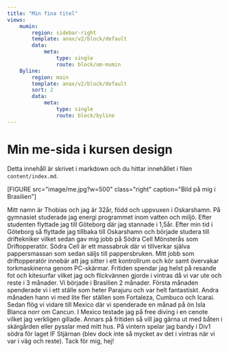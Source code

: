 ```yaml
---
title: "Min fina titel"
views:
    mumin:
        region: sidebar-right
        template: anax/v2/block/default
        data:
            meta:
                type: single
                route: block/om-mumin
    Byline:
        region: main
        template: anax/v2/block/default
        sort: 2
        data:
            meta:
                type: single
                route: block/byline
---
```

Min me-sida i kursen design
=========================

Detta innehåll är skrivet i markdown och du hittar innehållet i filen `content/index.md`.

[FIGURE src="image/me.jpg?w=500" class="right" caption="Bild på mig i Brasilien"]

Mitt namn är Thobias och jag är 32år, född och uppvuxen i Oskarshamn. På gymnasiet studerade jag energi programmet inom vatten och miljö. Efter studenten flyttade jag till Göteborg där jag stannade i 1,5år. Efter min tid i Göteborg så flyttade jag tillbaka till Oskarshamn och började studera till driftekniker vilket sedan gav mig jobb på Södra Cell Mönsterås som Driftopperatör. Södra Cell är ett massabruk där vi tillverkar själva pappersmassan som sedan säljs till pappersbruken. Mitt jobb som driftopperatör innebär att jag sitter i ett kontrollrum och kör samt övervakar torkmaskinerna genom PC-skärmar. Fritiden spendar jag helst på resande fot och kitesurfar vilket jag och flickvännen gjorde i vintras då vi var ute och reste i 3 månader. Vi började i Brasilien 2 månader. Första månaden spenderade vi i ett ställe som heter Parajuru och var helt fantastiskt. Andra månaden hann vi med lite fler ställen som Fortaleza, Cumbuco och Icarai. Sedan flög vi vidare till Mexico där vi spenderade en månad på ön Isla Blanca norr om Cancun. I Mexico testade jag på free diving i en cenote vilket jag verkligen gillade. Annars på fritiden så vill jag gärna ut med båten i skärgården eller pysslar med mitt hus. På vintern spelar jag bandy i Div1 södra för laget IF Stjärnan (blev dock inte så mycket av det i vintras när vi var i väg och reste). Tack för mig, hej!
